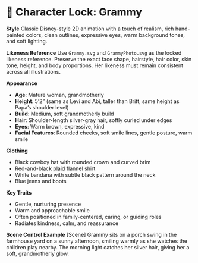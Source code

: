 # 🎨 Character Lock: Grammy

**Style**
Classic Disney-style 2D animation with a touch of realism, rich hand-painted colors, clean outlines, expressive eyes, warm background tones, and soft lighting.

**Likeness Reference**
Use `Grammy.svg` and `GrammyPhoto.svg` as the locked likeness reference. Preserve the exact face shape, hairstyle, hair color, skin tone, height, and body proportions. Her likeness must remain consistent across all illustrations.

**Appearance**

* **Age**: Mature woman, grandmotherly
* **Height**: 5’2” (same as Levi and Abi, taller than Britt, same height as Papa’s shoulder level)
* **Build**: Medium, soft grandmotherly build
* **Hair**: Shoulder-length silver-gray hair, softly curled under edges
* **Eyes**: Warm brown, expressive, kind
* **Facial Features**: Rounded cheeks, soft smile lines, gentle posture, warm smile

**Clothing**

* Black cowboy hat with rounded crown and curved brim
* Red-and-black plaid flannel shirt
* White bandana with subtle black pattern around the neck
* Blue jeans and boots

**Key Traits**

* Gentle, nurturing presence
* Warm and approachable smile
* Often positioned in family-centered, caring, or guiding roles
* Radiates kindness, calm, and reassurance

**Scene Control Example**
[Scene] Grammy sits on a porch swing in the farmhouse yard on a sunny afternoon, smiling warmly as she watches the children play nearby. The morning light catches her silver hair, giving her a soft, grandmotherly glow.

